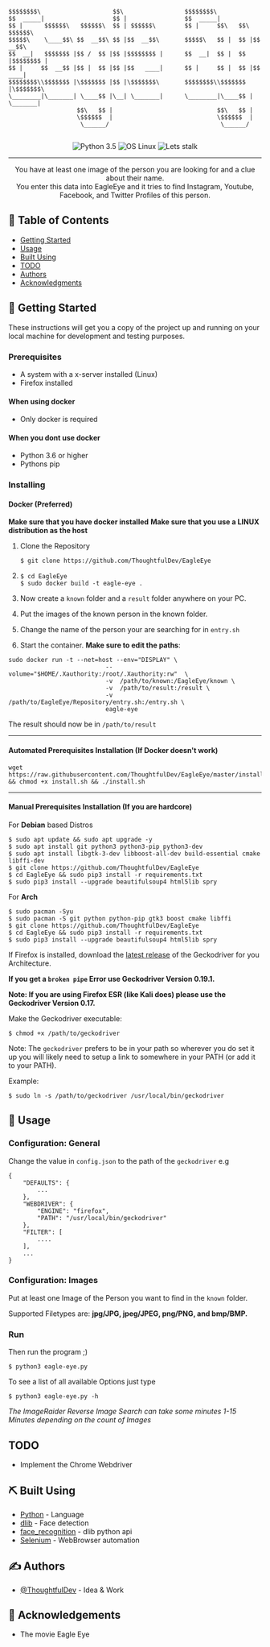 ```
$$$$$$$$\                    $$\                 $$$$$$$$\                    
$$  _____|                   $$ |                $$  _____|                   
$$ |      $$$$$$\   $$$$$$\  $$ | $$$$$$\        $$ |     $$\   $$\  $$$$$$\  
$$$$$\    \____$$\ $$  __$$\ $$ |$$  __$$\       $$$$$\   $$ |  $$ |$$  __$$\ 
$$  __|   $$$$$$$ |$$ /  $$ |$$ |$$$$$$$$ |      $$  __|  $$ |  $$ |$$$$$$$$ |
$$ |     $$  __$$ |$$ |  $$ |$$ |$$   ____|      $$ |     $$ |  $$ |$$   ____|
$$$$$$$$\\$$$$$$$ |\$$$$$$$ |$$ |\$$$$$$$\       $$$$$$$$\\$$$$$$$ |\$$$$$$$\ 
\________|\_______| \____$$ |\__| \_______|      \________|\____$$ | \_______|
                   $$\   $$ |                             $$\   $$ |          
                   \$$$$$$  |                             \$$$$$$  |          
                    \______/                               \______/         
                                                                      
```

<div align="center">

![Python 3.5](https://img.shields.io/badge/Python-3.6%2B-blue.svg)
![OS Linux](https://img.shields.io/badge/Supported%20OS-Linux-yellow.svg)
![Lets stalk](https://img.shields.io/badge/Stalkermode-Activated-red.svg)

</div>

---

<p align="center"> You have at least one image of the person you are looking for and a clue about their name. 
<br>
You enter this data into EagleEye and it tries to find Instagram, Youtube, Facebook, and Twitter Profiles of this person.
    <br> 
</p>

## 📝 Table of Contents
- [Getting Started](#getting_started)
- [Usage](#usage)
- [Built Using](#built_using)
- [TODO](#todo)
- [Authors](#authors)
- [Acknowledgments](#acknowledgement)


## 🏁 Getting Started <a name = "getting_started"></a>
These instructions will get you a copy of the project up and running on your local machine for development and testing purposes.

### Prerequisites

- A system with a x-server installed (Linux)
- Firefox installed

#### When using docker
- Only docker is required

#### When you dont use docker
- Python 3.6 or higher
- Pythons pip


### Installing

#### Docker (Preferred)
**Make sure that you have docker installed**
**Make sure that you use a LINUX distribution as the host**
1. Clone the Repository

   ``` $ git clone https://github.com/ThoughtfulDev/EagleEye ```
2. ```
   $ cd EagleEye
   $ sudo docker build -t eagle-eye .
   ```
3. Now create a `known` folder and a `result` folder anywhere on your PC.
4. Put the images of the known person in the known folder.
5. Change the name of the person your are searching for in `entry.sh`
6. Start the container. **Make sure to edit the paths**:
```
sudo docker run -t --net=host --env="DISPLAY" \
                           --volume="$HOME/.Xauthority:/root/.Xauthority:rw"  \
                           -v  /path/to/known:/EagleEye/known \
                           -v  /path/to/result:/result \
                           -v /path/to/EagleEye/Repository/entry.sh:/entry.sh \
                           eagle-eye

```

The result should now be in `/path/to/result`

---

#### Automated Prerequisites Installation (If Docker doesn't work)
```
wget https://raw.githubusercontent.com/ThoughtfulDev/EagleEye/master/install.sh && chmod +x install.sh && ./install.sh
```

---

#### Manual Prerequisites Installation (If you are hardcore)

For **Debian** based Distros
```
$ sudo apt update && sudo apt upgrade -y
$ sudo apt install git python3 python3-pip python3-dev
$ sudo apt install libgtk-3-dev libboost-all-dev build-essential cmake libffi-dev
$ git clone https://github.com/ThoughtfulDev/EagleEye
$ cd EagleEye && sudo pip3 install -r requirements.txt
$ sudo pip3 install --upgrade beautifulsoup4 html5lib spry
```

For **Arch**
```
$ sudo pacman -Syu
$ sudo pacman -S git python python-pip gtk3 boost cmake libffi
$ git clone https://github.com/ThoughtfulDev/EagleEye
$ cd EagleEye && sudo pip3 install -r requirements.txt
$ sudo pip3 install --upgrade beautifulsoup4 html5lib spry
```


If Firefox is installed, download the [latest release](https://github.com/mozilla/geckodriver/releases/latest) of the Geckodriver for you Architecture.

**If you get a `broken pipe` Error use Geckodriver Version 0.19.1.**

**Note: If you are using Firefox ESR (like Kali does) please use the Geckodriver Version 0.17.**

Make the Geckodriver executable:
```
$ chmod +x /path/to/geckodriver
```

Note: The `geckodriver` prefers to be in your path so wherever you do set it up you will likely need to setup a link to somewhere in your PATH (or add it to your PATH).

Example:
```
$ sudo ln -s /path/to/geckodriver /usr/local/bin/geckodriver
```


## 🎈 Usage <a name="usage"></a>

### Configuration: General

Change the value in `config.json` to the path of the `geckodriver` e.g
```
{
    "DEFAULTS": {
        ...
    },
    "WEBDRIVER": {
        "ENGINE": "firefox",
        "PATH": "/usr/local/bin/geckodriver"
    },
    "FILTER": [
        ....
    ],
    ...
}
```

### Configuration: Images

Put at least one Image of the Person you want to find in the `known` folder.

Supported Filetypes are: **jpg/JPG, jpeg/JPEG, png/PNG, and bmp/BMP.**

### Run

Then run the program ;)
```
$ python3 eagle-eye.py
```

To see a list of all available Options just type
```
$ python3 eagle-eye.py -h
```

*The ImageRaider Reverse Image Search can take some minutes 1-15 Minutes depending on the count of Images*


## TODO <a name = "todo"></a>
* Implement the Chrome Webdriver

## ⛏️ Built Using <a name = "built_using"></a>
- [Python](https://www.python.org/) - Language
- [dlib](http://dlib.net/) - Face detection
- [face_recognition](https://github.com/ageitgey/face_recognition) - dlib python api
- [Selenium](https://www.seleniumhq.org/) - WebBrowser automation

## ✍️ Authors <a name = "authors"></a>
- [@ThoughtfulDev](https://github.com/ThoughtfulDev) - Idea & Work

## 🎉 Acknowledgements <a name = "acknowledgement"></a>
- The movie Eagle Eye
